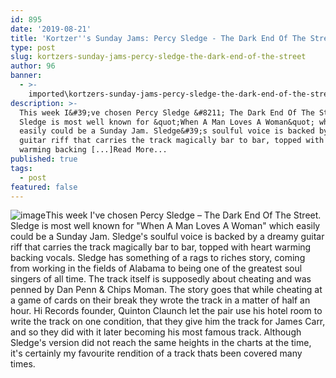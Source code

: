 ```yaml
---
id: 895
date: '2019-08-21'
title: 'Kortzer''s Sunday Jams: Percy Sledge - The Dark End Of The Street - Loose Lips'
type: post
slug: kortzers-sunday-jams-percy-sledge-the-dark-end-of-the-street
author: 96
banner:
  - >-
    imported\kortzers-sunday-jams-percy-sledge-the-dark-end-of-the-street\image895.jpeg
description: >-
  This week I&#39;ve chosen Percy Sledge &#8211; The Dark End Of The Street.
  Sledge is most well known for &quot;When A Man Loves A Woman&quot; which
  easily could be a Sunday Jam. Sledge&#39;s soulful voice is backed by a dreamy
  guitar riff that carries the track magically bar to bar, topped with heart
  warming backing [...]Read More...
published: true
tags:
  - post
featured: false
---
```

![image](../imported\kortzers-sunday-jams-percy-sledge-the-dark-end-of-the-street\image895.jpeg)This week I've chosen Percy Sledge – The Dark End Of The Street. Sledge is most well known for "When A Man Loves A Woman" which easily could be a Sunday Jam. Sledge's soulful voice is backed by a dreamy guitar riff that carries the track magically bar to bar, topped with heart warming backing vocals. Sledge has something of a rags to riches story, coming from working in the fields of Alabama to being one of the greatest soul singers of all time. The track itself is supposedly about cheating and was penned by Dan Penn & Chips Moman. The story goes that while cheating at a game of cards on their break they wrote the track in a matter of half an hour. Hi Records founder, Quinton Claunch let the pair use his hotel room to write the track on one condition, that they give him the track for James Carr, and so they did with it later becoming his most famous track. Although Sledge's version did not reach the same heights in the charts at the time, it's certainly my favourite rendition of a track thats been covered many times.